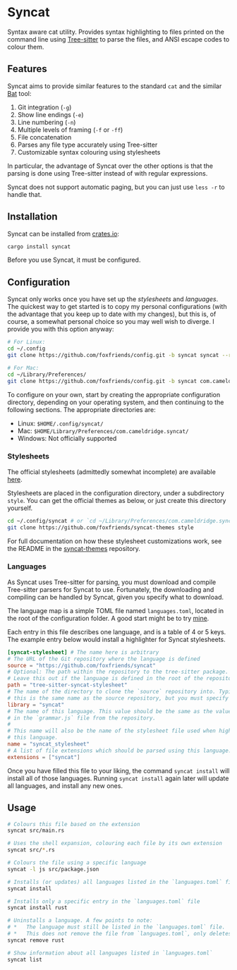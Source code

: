 [Tree-sitter]: https://github.com/tree-sitter/tree-sitter
[syncat-themes]: https://github.com/foxfriends/syncat-themes
[languages.toml]: https://github.com/foxfriends/config/blob/syncat/languages.toml
[crates.io]: https://crates.io
[Bat]: https://github.com/sharkdp/bat

# Syncat

Syntax aware cat utility. Provides syntax highlighting to files printed on the command line using
[Tree-sitter][] to parse the files, and ANSI escape codes to colour them.

## Features

Syncat aims to provide similar features to the standard `cat` and the similar [Bat][] tool:
1.  Git integration (`-g`)
2.  Show line endings (`-e`)
3.  Line numbering (`-n`)
4.  Multiple levels of framing (`-f` or `-ff`)
4.  File concatenation
5.  Parses any file type accurately using Tree-sitter
6.  Customizable syntax colouring using stylesheets

In particular, the advantage of Syncat over the other options is that the parsing is done using 
Tree-sitter instead of with regular expressions.

Syncat does not support automatic paging, but you can just use `less -r` to handle that.

## Installation

Syncat can be installed from [crates.io][]:

```bash
cargo install syncat
```

Before you use Syncat, it must be configured.

## Configuration

Syncat only works once you have set up the *stylesheets* and *languages*.
The quickest way to get started is to copy my personal configurations (with the advantage that you keep up
to date with my changes), but this is, of course, a somewhat personal choice so you may well wish to diverge.
I provide you with this option anyway:

```bash
# For Linux:
cd ~/.config
git clone https://github.com/foxfriends/config.git -b syncat syncat --recursive

# For Mac:
cd ~/Library/Preferences/
git clone https://github.com/foxfriends/config.git -b syncat com.cameldridge.syncat --recursive
```

To configure on your own, start by creating the appropriate configuration directory, depending on
your operating system, and then continuing to the following sections. The appropriate directories
are:
*   Linux: `$HOME/.config/syncat/`
*   Mac: `$HOME/Library/Preferences/com.cameldridge.syncat/`
*   Windows: Not officially supported

### Stylesheets

The official stylesheets (admittedly somewhat incomplete) are available [here][syncat-themes].

Stylesheets are placed in the configuration directory, under a subdirectory `style`. You can
get the official themes as below, or just create this directory yourself.

```bash
cd ~/.config/syncat # or `cd ~/Library/Preferences/com.cameldridge.syncat` for Mac users
git clone https://github.com/foxfriends/syncat-themes style
```

For full documentation on how these stylesheet customizations work, see the README in
the [syncat-themes][] repository.

### Languages

As Syncat uses Tree-sitter for parsing, you must download and compile Tree-sitter parsers for
Syncat to use. Fortunately, the downloading and compiling can be handled by Syncat, given you
specify what to download.

The language map is a simple TOML file named `languages.toml`, located in the root of the
configuration folder. A good start might be to try [mine][languages.toml].

Each entry in this file describes one language, and is a table of 4
or 5 keys. The example entry below would install a highlighter for Syncat stylesheets.

```toml
[syncat-stylesheet] # The name here is arbitrary
# The URL of the Git repository where the language is defined
source = "https://github.com/foxfriends/syncat"
# Optional: The path within the repository to the tree-sitter package.
# Leave this out if the language is defined in the root of the repository.
path = "tree-sitter-syncat-stylesheet"
# The name of the directory to clone the `source` repository into. Typically
# this is the same name as the source repository, but you must specify it anyway.
library = "syncat"
# The name of this language. This value should be the same as the value listed
# in the `grammar.js` file from the repository.
#
# This name will also be the name of the stylesheet file used when highlighting
# this language.
name = "syncat_stylesheet"
# A list of file extensions which should be parsed using this language.
extensions = ["syncat"]
```

Once you have filled this file to your liking, the command `syncat install` will install all
of those languages. Running `syncat install` again later will update all languages, and install
any new ones.

## Usage

```bash
# Colours this file based on the extension
syncat src/main.rs

# Uses the shell expansion, colouring each file by its own extension
syncat src/*.rs

# Colours the file using a specific language
syncat -l js src/package.json

# Installs (or updates) all languages listed in the `languages.toml` file
syncat install

# Installs only a specific entry in the `languages.toml` file
syncat install rust

# Uninstalls a language. A few points to note:
# *   The language must still be listed in the `languages.toml` file.
# *   This does not remove the file from `languages.toml`, only deletes its installation.
syncat remove rust

# Show information about all languages listed in `languages.toml`
syncat list
```
